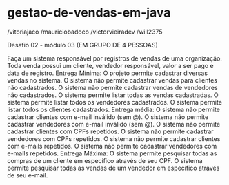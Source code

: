 # gestao-de-vendas-em-java
/vitoriajaco
/mauriciobadoco
/victorvieiradev
/will2375

Desafio 02 - módulo 03 (EM GRUPO DE 4 PESSOAS)

Faça um sistema responsável por registros de vendas de uma organização. Toda venda possui um cliente, vendedor responsável, valor a ser pago e data de registro.
Entrega Mínima:
O projeto permite cadastrar diversas vendas no sistema.
O sistema não permite cadastrar vendas para clientes não cadastrados.
O sistema não permite cadastrar vendas de vendedores não cadastrados.
O sistema permite listar todas as vendas cadastradas.
O sistema permite listar todos os vendedores cadastrados.
O sistema permite listar todos os clientes cadastrados.
Entrega média:
O sistema não permite cadastrar clientes com e-mail inválido (sem @).
O sistema não permite cadastrar vendedores com e-mail inválido (sem @).
O sistema não permite cadastrar clientes com CPFs repetidos.
O sistema não permite cadastrar vendedores com CPFs repetidos.
O sistema não permite cadastrar clientes com e-mails repetidos.
O sistema não permite cadastrar vendedores com e-mails repetidos.
Entrega Máxima:
O sistema permite pesquisar todas as compras de um cliente em específico através de seu CPF.
O sistema permite pesquisar todas as vendas de um vendedor em específico através de seu e-mail. 
